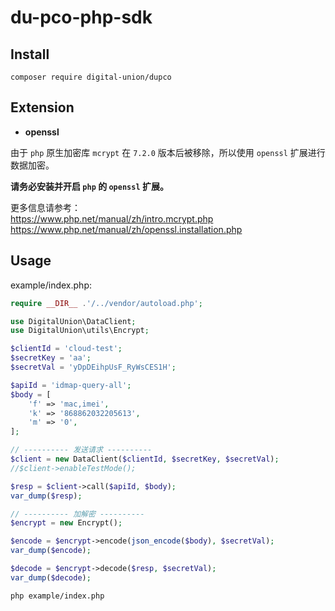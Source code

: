 # du-pco-php-sdk

## Install
```shell
composer require digital-union/dupco
```

## Extension

- **openssl**

由于 `php` 原生加密库 `mcrypt` 在 `7.2.0` 版本后被移除，所以使用 `openssl` 扩展进行数据加密。  

**请务必安装并开启 `php` 的 `openssl` 扩展。**  

更多信息请参考：  
https://www.php.net/manual/zh/intro.mcrypt.php  
https://www.php.net/manual/zh/openssl.installation.php

## Usage
example/index.php:
```php
require __DIR__ .'/../vendor/autoload.php';

use DigitalUnion\DataClient;
use DigitalUnion\utils\Encrypt;

$clientId = 'cloud-test';
$secretKey = 'aa';
$secretVal = 'yDpDEihpUsF_RyWsCES1H';

$apiId = 'idmap-query-all';
$body = [
    'f' => 'mac,imei',
    'k' => '868862032205613',
    'm' => '0',
];

// ---------- 发送请求 ----------
$client = new DataClient($clientId, $secretKey, $secretVal);
//$client->enableTestMode();

$resp = $client->call($apiId, $body);
var_dump($resp);

// ---------- 加解密 ----------
$encrypt = new Encrypt();

$encode = $encrypt->encode(json_encode($body), $secretVal);
var_dump($encode);

$decode = $encrypt->decode($resp, $secretVal);
var_dump($decode);
```

```shell
php example/index.php
```
